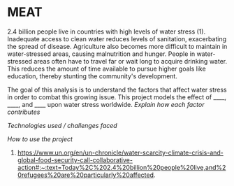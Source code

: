 # MEAT

2.4 billion people live in countries with high levels of water stress (1). Inadequate access to clean water reduces levels of sanitation, exacerbating the spread of disease. Agriculture also becomes more difficult to maintain in water-stressed areas, causing malnutrition and hunger. People in water-stressed areas often have to travel far or wait long to acquire drinking water. This reduces the amount of time available to pursue higher goals like education, thereby stunting the community's development. 

The goal of this analysis is to understand the factors that affect water stress in order to combat this growing issue. This project models the effect of ____, ____, and ____ upon water stress worldwide. *Explain how each factor contributes*

*Technologies used / challenges faced*

*How to use the project*


1. https://www.un.org/en/un-chronicle/water-scarcity-climate-crisis-and-global-food-security-call-collaborative-action#:~:text=Today%2C%202.4%20billion%20people%20live,and%20refugees%20are%20particularly%20affected.
